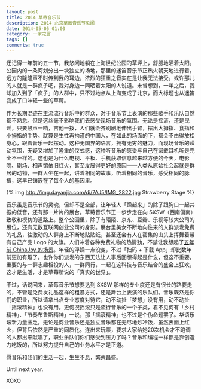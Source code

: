 ```yaml
---
layout: post
title: 2014 草莓音乐节
description: 2014 北京草莓音乐节见闻
date: 2014-05-05 01:00
category: 一家之言
tags: []
comments: true
---
```


还记得一年前的五一节，我悠闲地躺在上海世纪公园的草坪上，舒服地晒着太阳。公园内的一条河划分出一块独立的场地，那里的迷笛音乐节正热火朝天地进行着。远方的隆隆声不时传到我的耳边，浓烈的狂重之音实在是让我无法接受。或许那儿的人就是一群疯子吧，我对身边一同晒着太阳的人说道。未曾想到，一年之后，我却加入到了「疯子」的人群中，只不过地点从上海变成了北京，而大标题也从迷笛变成了口味轻一些的草莓。

<!--more-->

作为长期混迹在主流流行音乐中的群众，对于音乐节上表演的那些歌手和乐队自然都不熟悉。但是这丝毫不影响我们去感受现场音乐的氛围。无论是摇滚，还是民谣，只要鼓声一响，吉他一拨，人们就会齐刷刷地伸出手臂，摆出大拇指、食指和小拇指的手势。就算是生性再拘谨的中国人，在如此的场面的下，都会不由得放松身心，跟着音乐一起摆动。这种无国界的语言，拥有无穷的魅力，而现场音乐的躁动氛围，无疑又增加了隆重的仪式感，这种听音乐的感受与自己在家戴耳机听是完全不一样的。这也是为什么电视、平板、手机获取信息越来越方便的今天，电影院、剧场、相声馆依旧红火，甚至发展得更好的原因——人类从原始社会起就是群居的动物，一群人坐在一起，讲着相同的故事，听着相同的音乐，感受相同的脉搏，这早已镶嵌在了每个人的基因里。

{% img http://img.dayanjia.com/di/7AJ5/IMG_2822.jpg Strawberry Stage %}

音乐虽是音乐节的灵魂，但却不是全部，让年轻人「躁起来」的除了跟胸口一起共振的低音，还有那一片片的展台。草莓音乐节正一步步走在向 SXSW（西南偏南）致敬和模仿的道路上。整个公园里，除了有陌陌、京东、豆瓣、乐视等较大公司的展位，还有无数互联网创业公司的身影。展台里美女不断地向往来的人群派发免费的礼品，往激动的人群身上不断地贴贴纸，甚至还会有人在密集的山头上挥舞着带有自己产品 Logo 的大旗。人们冲着各种免费礼物的热情劲，不禁让我想起了[五年前 ChinaJoy 的场景](http://blog.dayanjia.com/2009/07/chinajoy-2009-impression/)。年轻的浮躁一点没变，不过「扫码 + 下载 App」却比数年前更加有趣了。也许你们派发的东西无法让人事后回想得起是什么，但这不重要，重要的与一群志趣相投的人，一群同行，一起在这科技与音乐结合的盛会上狂欢，这才是生活，才是草莓所说的「真实的世界」。

不过，话说回来，草莓音乐节想要达到 SXSW 那样的专业度还是有很长的路要走的，不管是免费发礼品这样的粗暴方式，还是舞台上表演的乐队们。音乐既然是你们的职业，所以请拿出点专业态度对待它，动不动扯「梦想」没有用，动不动扯「摇滚精神」也没有用。更何况摇滚只是流行音乐的一个子类，君不见何有「乡村精神」、「节奏布鲁斯精神」一说，那「摇滚精神」也不过是个伪命题罢了。华语乐坛新力量匮乏，无论是商业音乐还是独立音乐都在无尽地炒冷饭，虽然表面上红火，但背后依然是严重的同质化。连出来玩票，要求大家给她20次机会才不跑调的人都出来献唱了，职业乐队们你们感受到压力了吗？音乐和编程一样都是靠创造力吃饭的，所以努力提升自己的业务水平才是正道。

愿音乐和我们的生活一起，生生不息，繁荣昌盛。

Until next year.

XOXO
